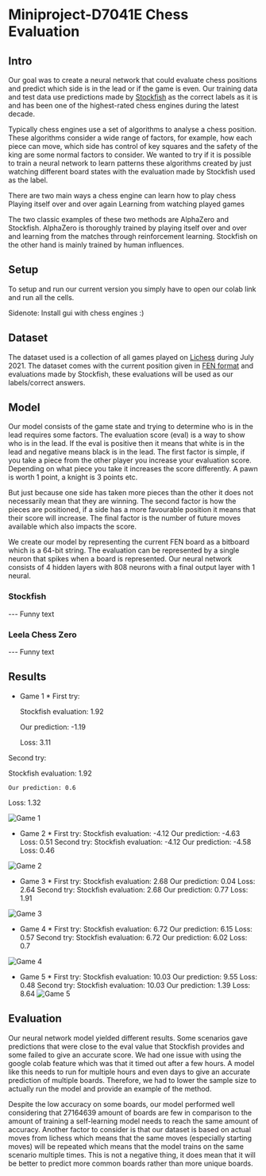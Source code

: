 # Miniproject-D7041E Chess Evaluation

## Intro
Our goal was to create a neural network that could evaluate chess positions and predict which side is in the lead or if the game is even. Our training data and test data use predictions made by [Stockfish](https://stockfishchess.org/) as the correct labels as it is and has been one of the highest-rated chess engines during the latest decade.

Typically chess engines use a set of algorithms to analyse a chess position. These algorithms consider a wide range of factors, for example, how each piece can move, which side has control of key squares and the safety of the king are some normal factors to consider. We wanted to try if it is possible to train a neural network to learn patterns these algorithms created by just watching different board states with the evaluation made by Stockfish used as the label.

There are two main ways a chess engine can learn how to play chess
Playing itself over and over again
Learning from watching played games

The two classic examples of these two methods are AlphaZero and Stockfish. AlphaZero is thoroughly trained by playing itself over and over and learning from the matches through reinforcement learning. Stockfish on the other hand is mainly trained by human influences.


## Setup
To setup and run our current version you simply have to open our colab link and run all the cells.

Sidenote: Install gui with chess engines :)

## Dataset
The dataset used is a collection of all games played on [Lichess](https://lichess.org/) during July 2021. The dataset comes with the current position given in [FEN format](https://www.chess.com/terms/fen-chess#piece-placement) and evaluations made by Stockfish, these evaluations will be used as our labels/correct answers.


## Model
Our model consists of the game state and trying to determine who is in the lead requires some factors. The evaluation score (eval) is a way to show who is in the lead. If the eval is positive then it means that white is in the lead and negative means black is in the lead. The first factor is simple, if you take a piece from the other player you increase your evaluation score. Depending on what piece you take it increases the score differently. A pawn is worth 1 point, a knight is 3 points etc.

But just because one side has taken more pieces than the other it does not necessarily mean that they are winning. The second factor is how the pieces are positioned, if a side has a more favourable position it means that their score will increase. The final factor is the number of future moves available which also impacts the score. 

We create our model by representing the current FEN board as a bitboard which is a 64-bit string. The evaluation can be represented by a single neuron that spikes when a board is represented. Our neural network consists of 4 hidden layers with 808 neurons with a final output layer with 1 neural. 

### Stockfish

--- Funny text

### Leela Chess Zero

--- Funny text

## Results
* Game 1 *
First try:

  Stockfish evaluation: 1.92
  
	Our prediction: -1.19
  
  Loss: 3.11
  
  
Second try:

  Stockfish evaluation: 1.92
  
	Our prediction: 0.6
  
  Loss: 1.32
  


![Game 1](https://user-images.githubusercontent.com/60612941/208242997-7008acd3-31b0-4938-bb96-9cd19958b7a2.png)

* Game 2 *
First try:
  Stockfish evaluation: -4.12
	Our prediction: -4.63
  Loss: 0.51
Second try:
  Stockfish evaluation: -4.12
	Our prediction: -4.58
  Loss: 0.46


![Game 2](https://user-images.githubusercontent.com/60612941/208243019-5c833534-fe85-4864-84b0-18c641bcf193.png)

* Game 3 *
First try:
  Stockfish evaluation: 2.68
	Our prediction: 0.04
  Loss: 2.64
Second try:
  Stockfish evaluation: 2.68
	Our prediction: 0.77
  Loss: 1.91
  
![Game 3](https://user-images.githubusercontent.com/60612941/208243173-eb5a593b-a629-4dc2-9ab5-561a23b236bd.png)

* Game 4 *
First try:
  Stockfish evaluation: 6.72
	Our prediction: 6.15
  Loss: 0.57
Second try:
  Stockfish evaluation: 6.72
	Our prediction: 6.02
  Loss: 0.7
   
![Game 4](https://user-images.githubusercontent.com/60612941/208243183-4b615707-a620-4670-939b-2bd3b8317b14.png)


* Game 5 *
First try:
  Stockfish evaluation: 10.03
	Our prediction: 9.55
  Loss: 0.48
Second try:
  Stockfish evaluation: 10.03
	Our prediction: 1.39
  Loss: 8.64
![Game 5](https://user-images.githubusercontent.com/60612941/208243211-bdb9b977-bbef-4857-9fee-aa11e6ebdf7a.png)





## Evaluation

Our neural network model yielded different results. Some scenarios gave predictions that were close to the eval value that Stockfish provides and some failed to give an accurate score. We had one issue with using the google colab feature which was that it timed out after a few hours. A model like this needs to run for multiple hours and even days to give an accurate prediction of multiple boards. Therefore, we had to lower the sample size to actually run the model and provide an example of the method.

Despite the low accuracy on some boards, our model performed well considering that 27164639 amount of boards are few in comparison to the amount of training a self-learning model needs to reach the same amount of accuracy. Another factor to consider is that our dataset is based on actual moves from lichess which means that the same moves (especially starting moves) will be repeated which means that the model trains on the same scenario multiple times. This is not a negative thing, it does mean that it will be better to predict more common boards rather than more unique boards.






